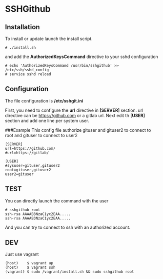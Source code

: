 # SSHGithub

## Installation
To install or update launch the install script.

	# ./install.sh

and add the **AuthorizedKeysCommand** directive to your sshd configuration

	# echo 'AuthorizedKeysCommand /usr/bin/sshgithub' >> /etc/ssh/sshd_config
	# service sshd reload
	
## Configuration
The file configuration is **/etc/sshgit.ini**

First, you need to configure the **url** directive in **[SERVER]** section. url directive can be https://github.com or a gitlab url. Next edit th **[USER]** section and add one line per system user.

###Example
This config file authorize gituser and gituser2 to connect to root and gituser to connect to user2

	[SERVER]
	url=https://github.com/
	#url=https://gitlab/
	
	[USER]
	#sysuser=gituser,gituser2
	root=gituser,gituser2
	user2=gituser


## TEST
You can directly launch the command with the user

	# sshgithub root
	ssh-rsa AAAAB3NzaC1yc2EAA.....
	ssh-rsa AAAAB3NzaC1yc2EAA.....
	
And you can try to connect to ssh with an authorized account.

## DEV
Just use vagrant

	(host)    $ vagrant up
	(host)	  $ vagrant ssh
	(vagrant) $ sudo /vagrant/install.sh && sudo sshgithub root	
